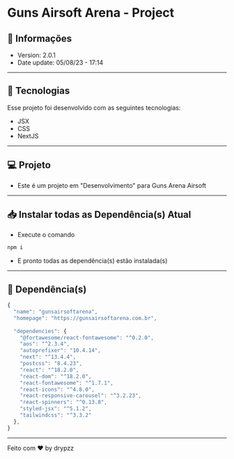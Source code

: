 # Guns Airsoft Arena - Project

## 📰 Informações

- Version: 2.0.1
- Date update: 05/08/23 - 17:14

---

## 🚀 Tecnologias

Esse projeto foi desenvolvido com as seguintes tecnologias:

- JSX
- CSS
- NextJS

---

## 💻 Projeto

- Este é um projeto em "Desenvolvimento" para Guns Arena Airsoft

---

## 📥 Instalar todas as Dependência(s) Atual

- Execute o comando
```cmd
npm i
```
- E pronto todas as dependência(s) estão instalada(s)

---

## 📂 Dependência(s)

```js
{
  "name": "gunsairsoftarena",
  "homepage": "https://gunsairsoftarena.com.br",
    
  "dependencies": {
    "@fortawesome/react-fontawesome": "^0.2.0",
    "aos": "^2.3.4",
    "autoprefixer": "10.4.14",
    "next": "^13.4.4",
    "postcss": "8.4.23",
    "react": "^18.2.0",
    "react-dom": "^18.2.0",
    "react-fontawesome": "^1.7.1",
    "react-icons": "^4.8.0",
    "react-responsive-carousel": "^3.2.23",
    "react-spinners": "^0.13.8",
    "styled-jsx": "^5.1.2",
    "tailwindcss": "^3.3.2"
  },
}
```

---

Feito com ♥ by drypzz
